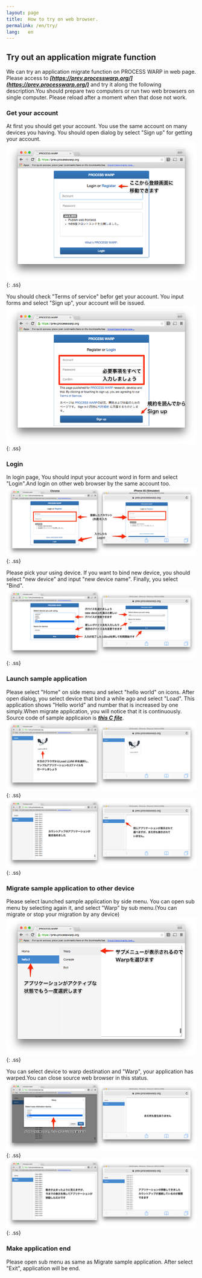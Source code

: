 ```yaml
---
layout: page
title:  How to try on web browser.
permalink: /en/try/
lang:   en
---
```


## Try out an application migrate function

We can try an application migrate function on PROCESS WARP in web page.
Please access to ***[https://prev.processwarp.org/](https://prev.processwarp.org/)*** and try it along the following description.You should prepare two computers or run two web browsers on single computer. Please reload after a moment when that dose not work.

### Get your account

At first you should get your account. You use the same account on many devices you having.
You should open dialog by select "Sign up" for getting your account.
![Select register.](/ja/img/try/ss01.png){: .ss}

You should check "Terms of service" befor get your account.
You input forms and select "Sign up", your account will be issued.
![Sign up.](/ja/img/try/ss02.png){: .ss}

### Login

In login page, You should input your account word in form and select "Login".And login on other web browser by the same account too.
![Login.](/ja/img/try/ss03.png){: .ss}

Please pick your using device.
If you want to bind new device, you should select "new device" and input "new device name".
Finally, you select "Bind".
![Bind.](/ja/img/try/ss04.png){: .ss}

### Launch sample application

Please select "Home" on side menu
and select "hello world" on icons.
After open dialog, you select device that bind a while ago and select "Load".
This application shows "Hello world" and number that is increased by one simply.When migrate application, you will notice that it is continuously.
Source code of sample applicaion is ***[this C file](/sample/hello.c)***.
![Load LLVM IR.](/ja/img/try/ss05.png){: .ss}
![Load LLVM IR.](/ja/img/try/ss06.png){: .ss}

### Migrate sample application to other device

Please select launched sample application by side menu.
You can open sub menu by selecting again it, and select "Warp" by sub menu.(You can migrate or stop your migration by any device)
![Show submenu.](/ja/img/try/ss07.png){: .ss}

You can select device to warp destination and "Warp", your application has warped.You can close source web browser in this status.
![Select Target.](/ja/img/try/ss08.png){: .ss}
![Result.](/ja/img/try/ss09.png){: .ss}

### Make application end

Please open sub menu as same as Migrate sample application.
After select "Exit", application will be end.
